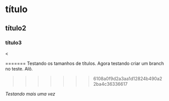 # título

## título2

### título3

<

=======
Testando os tamanhos de títulos. 
Agora testando criar um branch no teste. Alô.
>>>>>>> 6108a0f9d2a3aa1d12824b490a22ba4c36336617

*Testando mais uma vez*
